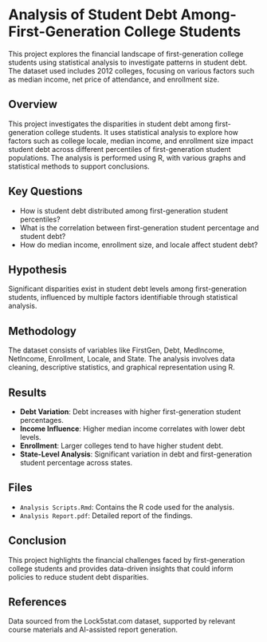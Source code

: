 # Analysis of Student Debt Among-First-Generation College Students
This project explores the financial landscape of first-generation college students using statistical analysis to investigate patterns in student debt. The dataset used includes 2012 colleges, focusing on various factors such as median income, net price of attendance, and enrollment size.

## Overview
This project investigates the disparities in student debt among first-generation college students. It uses statistical analysis to explore how factors such as college locale, median income, and enrollment size impact student debt across different percentiles of first-generation student populations. The analysis is performed using R, with various graphs and statistical methods to support conclusions.

## Key Questions
- How is student debt distributed among first-generation student percentiles?
- What is the correlation between first-generation student percentage and student debt?
- How do median income, enrollment size, and locale affect student debt?
  
## Hypothesis
Significant disparities exist in student debt levels among first-generation students, influenced by multiple factors identifiable through statistical analysis.

## Methodology
The dataset consists of variables like FirstGen, Debt, MedIncome, NetIncome, Enrollment, Locale, and State. The analysis involves data cleaning, descriptive statistics, and graphical representation using R.

## Results
- **Debt Variation**: Debt increases with higher first-generation student percentages.
- **Income Influence**: Higher median income correlates with lower debt levels.
- **Enrollment**: Larger colleges tend to have higher student debt.
- **State-Level Analysis**: Significant variation in debt and first-generation student percentage across states.

## Files
- `Analysis Scripts.Rmd`: Contains the R code used for the analysis.
- `Analysis Report.pdf`: Detailed report of the findings.

## Conclusion
This project highlights the financial challenges faced by first-generation college students and provides data-driven insights that could inform policies to reduce student debt disparities.

## References
Data sourced from the Lock5stat.com dataset, supported by relevant course materials and AI-assisted report generation.
